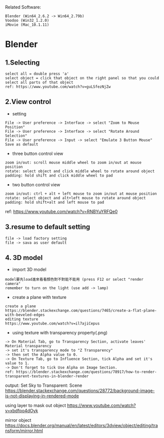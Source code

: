 Related Software:
```
Blender (Win64_2.6.2 -> Win64_2.79b)
Voodoo (Win32_1.2.0)
iMovie (Mac_10.1.11)
```

# Blender
## 1.Selecting
```
select all = double press 'a'
select object = click that object on the right panel so that you could select all parts of that object
ref: https://www.youtube.com/watch?v=guLSfezNjZw
```

## 2.View control
- setting
```
File -> User preference -> Interface -> select "Zoom to Mouse Position"
File -> User preference -> Interface -> select "Rotate Around Selection"
File -> User preference -> Input -> select "Emulate 3 Button Mouse"
Save as default
```
- three button control view
```
zoom in/out: scroll mouse middle wheel to zoom in/out at mouse position
rotate: select object and click middle wheel to rotate around object
padding: hold shift and click middle wheel to pad
```
- two button control view
```
zoom in/out: ctrl + alt + left mouse to zoom in/out at mouse position
rotate: select object and alt+left mouse to rotate around object
padding: hold shift+alt and left mouse to pad
```
ref: https://www.youtube.com/watch?v=RNBYuYRFQe0

## 3.resume to default setting
```
file -> load factory setting
file -> sava as user default
```

## 4. 3D model
- import 3D model
```
model要先load進來看看顏色對不對能不能用 (press F12 or select "render camera"
remember to turn on the light (use add -> lamp)
```
- create a plane with texture
```
create a plane 
https://blender.stackexchange.com/questions/7465/create-a-flat-plane-with-beveled-edges
editing texture
https://www.youtube.com/watch?v=il7ajiCepus
```
- using texture with transparency property(.png)
```
-> On Material Tab, go to Transparency Section, activate leaves' Material transparency
-> set it's transparency mode to "Z Transparency"
-> then set the Alpha value to 0.
-> On Texture Tab, go to Influence Section, tick Alpha and set it's value to 1. 
-> Don't forget to tick Use Alpha on Image Section.
ref: https://blender.stackexchange.com/questions/78917/how-to-render-transparent-textures-in-blender-render
```

output:
Set Sky to Transparent: Scene
https://blender.stackexchange.com/questions/28772/background-image-is-not-displaying-in-rendered-mode

using layer to mask out object
https://www.youtube.com/watch?v=xbdfpo4dOyk

mirror object 
https://docs.blender.org/manual/en/latest/editors/3dview/object/editing/transform/mirror.html

